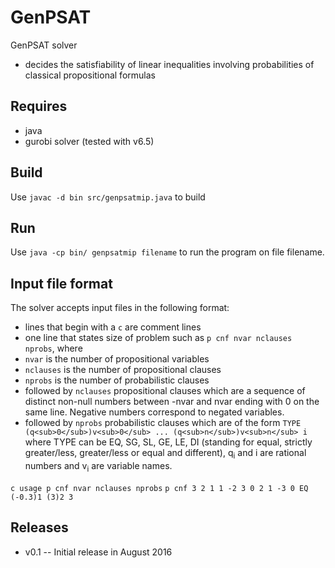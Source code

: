 # GenPSAT
GenPSAT solver
* decides the satisfiability of linear inequalities involving probabilities of classical propositional formulas

## Requires
* java
* gurobi solver (tested with v6.5)

## Build
Use `javac -d bin src/genpsatmip.java` to build

## Run
Use `java -cp bin/ genpsatmip filename` to run the program on file filename.

## Input file format
The solver accepts input files in the following format:
* lines that begin with a `c` are comment lines
* one line that states size of problem such as `p cnf nvar nclauses nprobs`, where 
 * `nvar` is the number of propositional variables
 * `nclauses` is the number of propositional clauses
 * `nprobs` is the number of probabilistic clauses
* followed by `nclauses` propositional clauses which are a sequence of distinct non-null numbers between -nvar and nvar ending with 0 on the same line. Negative numbers correspond to negated variables.
* followed by `nprobs` probabilistic clauses which are of the form `TYPE (q<sub>0</sub>)v<sub>0</sub> ... (q<sub>n</sub>)v<sub>n</sub> i` where TYPE can be EQ, SG, SL, GE, LE, DI (standing for equal, strictly greater/less, greater/less or equal and different), q<sub>i</sub> and i are rational numbers and v<sub>i</sub> are variable names.


`c usage p cnf nvar nclauses nprobs`
`p cnf 3 2 1
1 -2 3 0
2 1 -3 0
EQ (-0.3)1 (3)2 3`

## Releases
* v0.1 -- Initial release in August 2016
